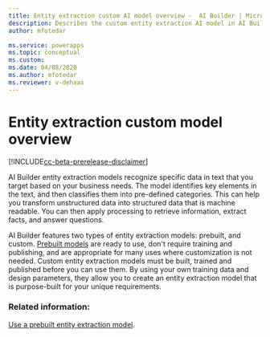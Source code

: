 ```yaml
---
title: Entity extraction custom AI model overview -  AI Builder | Microsoft Docs
description: Describes the custom entity extraction AI model in AI Builder.
author: mfotedar

ms.service: powerapps
ms.topic: conceptual
ms.custom: 
ms.date: 04/08/2020
ms.author: mfotedar
ms.reviewer: v-dehaas
---
```


# Entity extraction custom model overview

[!INCLUDE[cc-beta-prerelease-disclaimer](./includes/cc-beta-prerelease-disclaimer.md)]

AI Builder entity extraction models recognize specific data in text that you target based on your business needs. The model identifies key elements in the text, and then classifies them into pre-defined categories. This can help you transform unstructured data into structured data that is machine readable. You can then apply processing to retrieve information, extract facts, and answer questions.

AI Builder features two types of entity extraction models: prebuilt, and custom. [Prebuilt models](prebuilt-overview.md) are ready to use, don't require training and publishing, and are appropriate for many uses where customization is not needed. Custom entity extraction models must be built, trained and published before you can use them. By using your own training data and design parameters, they allow you to create an entity extraction model that is purpose-built for your unique requirements.

### Related information:

[Use a prebuilt entity extraction model](prebuilt-entity-extraction.md).  
